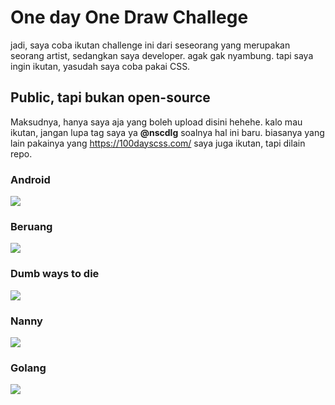 # One day One Draw Challege
jadi, saya coba ikutan challenge ini dari seseorang yang merupakan seorang artist, sedangkan saya developer. agak gak nyambung. tapi saya ingin ikutan, yasudah saya coba pakai CSS. 
## Public, tapi bukan open-source
Maksudnya, hanya saya aja yang boleh upload disini hehehe. kalo mau ikutan, jangan lupa tag saya ya **@nscdlg** soalnya hal ini baru. biasanya yang lain pakainya yang https://100dayscss.com/ saya juga ikutan, tapi dilain repo.

### Android
![](https://res.cloudinary.com/codelifings/image/upload/v1587293930/Capture_qx4zhg.png)

### Beruang
![](https://res.cloudinary.com/codelifings/image/upload/v1587295376/Capture_t8s9tb.png)

### Dumb ways to die
![](https://res.cloudinary.com/codelifings/image/upload/v1587297250/Capture_z2hmtm.png)

### Nanny
![](https://res.cloudinary.com/codelifings/image/upload/v1587297365/Capture_pbcyyw.png)

### Golang
![](https://res.cloudinary.com/codelifings/image/upload/v1587297420/Capture_xbd8hi.png)
